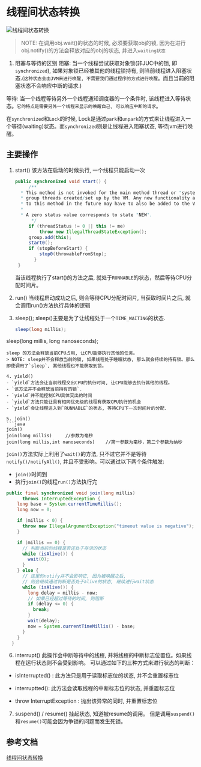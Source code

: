# 线程间状态转换

![线程间状态转换](../../../img/thread_state_exchange.png)

> NOTE: 在调用obj.wait()的状态的时候, 必须要获取obj的锁, 因为在进行obj.notify()的方法会释放对应的obj的状态, 并进入`waiting状态`

1. 阻塞与等待的区别
   阻塞: 当一个线程尝试获取对象锁(非JUC中的锁, 即`synchronized`), 如果对象锁已经被其他的线程锁持有, 则当前线程进入阻塞状态.(`这种状态会由JVM来进行唤醒, 不需要我们通过程序的方式进行唤醒`。而且当前的阻塞状态不会响应中断的请求.)

等待: 当一个线程等待另外一个线程通知调度器的一个条件时, 该线程进入等待状态。`它的特点是需要另外一个线程来显示的唤醒自己, 可以响应中断的请求`。

 在`synchronized`和`Lock`的时候, Lock是通过`park`和`unpark`的方式来让线程进入一个等待(waiting)状态。而`synchronized`则是让线程进入阻塞状态, 等待jvm进行唤醒。

## 主要操作

1. start()
   该方法在启动的时候执行, 一个线程只能启动一次
   
   ```java
   public synchronized void start() {
        /**
     * This method is not invoked for the main method thread or "system"
     * group threads created/set up by the VM. Any new functionality added
     * to this method in the future may have to also be added to the VM.
     *
     * A zero status value corresponds to state "NEW".
         */
        if (threadStatus != 0 || this != me)
            throw new IllegalThreadStateException();
        group.add(this);
        start0();
        if (stopBeforeStart) {
            stop0(throwableFromStop);
          }
    }
   ```
   
   当该线程执行了start()的方法之后, 就处于`RUNNABLE`的状态，然后等待CPU分配时间片。

2. run()
   当线程启动成功之后, 则会等待CPU分配时间片, 当获取时间片之后, 就会调用run()方法执行具体的逻辑

3. sleep();
   sleep()主要是为了让线程处于一个`TIME_WAITING`的状态.
   
   ```java
   sleep(long millis);
   ```

sleep(long millis, long nanoseconds);

```
sleep 的方法会释放当前CPU占用, 让CPU能够执行其他的任务。
> NOTE: sleep并不会释放当前的锁, 如果线程处于睡眠状态, 那么就会持续的持有锁。那么即使调用了`sleep`, 其他线程也不能获取到锁。

4. yield()
- `yield`方法会让当前线程交出CPU的执行时间, 让CPU能够去执行其他的线程。
- `该方法并不会释放当前持有的锁`.
- `yield`并不能控制CPU具体交出的时间
- `yield`方法只能让具有相同优先级的线程有获取CPU执行的机会
- `yield`会让线程进入到`RUNNABLE`的状态, 等待CPU下一次时间片的分配.

5. join()
```java
join()
join(long millis)     //参数为毫秒
join(long millis,int nanoseconds)    //第一参数为毫秒，第二个参数为纳秒
```

`join()`方法实际上利用了`wait()`的方法, 只不过它并不是等待`notify()/notifyAll()`, 并且不受影响。可以通过以下两个条件触发:

- `join()`时间到
- 执行`join()`的线程`run()`方法执行完

```java
public final synchronized void join(long millis)
      throws InterruptedException {
    long base = System.currentTimeMillis();
    long now = 0;

    if (millis < 0) {
      throw new IllegalArgumentException("timeout value is negative");
    }

    if (millis == 0) {
      // 判断当前的线程是否还处于存活的状态
      while (isAlive()) {
        wait(0);
      }
    } else {
      // 这里的notify并不会影响它, 因为被唤醒之后,
      // 则会继续通过判断是否处于alive的状态, 继续进行wait状态
      while (isAlive()) {
        long delay = millis - now;
        // 如果已经超过等待的时间, 则阻断
        if (delay <= 0) {
          break;
        }
        wait(delay);
        now = System.currentTimeMillis() - base;
      }
    }
  }
```

6. interrupt()
   此操作会中断等待中的线程, 并将线程的中断标志位置位。如果线程在运行状态则不会受到影响。
   可以通过如下的三种方式来进行状态的判断：
- isInterrupted() : 此方法只是用于读取标志位的状态, 并不会重置标志位

- interruptted(): 此方法会读取线程的中断标志位的状态, 并重置标志位

- throw InterruptException : 抛出该异常的同时, 并重置标志位
7. suspend() / resume()
   挂起状态, 知道被resume的调用。
   但是调用`suspend()`和`resume()`可能会因为争锁的问题而发生死锁。

## 参考文档

[线程间状态转换](http://www.cnblogs.com/waterystone/p/4920007.html)
